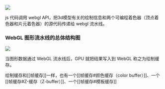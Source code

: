 ![](https://lee-1255983702.cos.ap-guangzhou.myqcloud.com/1642579731625image.png)

js 代码调用 webgl API，把3d模型有关的绘制信息和两个可编程着色器（顶点着色器和片元着色器）的源代码传递给 webgl 流水线。

### WebGL 图形流水线的总体结构图
![](https://lee-1255983702.cos.ap-guangzhou.myqcloud.com/1642580411090image.png)

当图形数据通过 WebGL 流水线后，GPU 就把结果写入到 WebGL 称之为绘制缓存。

绘制缓存和[[帧缓存]]一样，也有一个[[帧缓存#颜色缓存（color buffer）]]、一个[[帧缓存#Z-缓存（Z-buffer）]]、一个[[帧缓存#模板缓存]]


